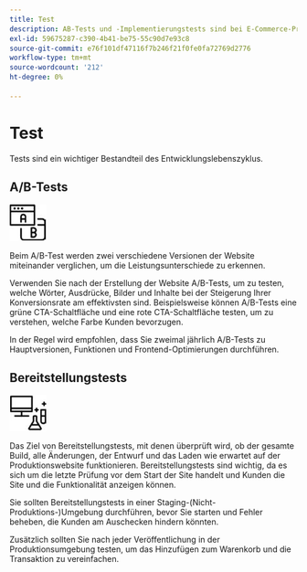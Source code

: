 ```yaml
---
title: Test
description: AB-Tests und -Implementierungstests sind bei E-Commerce-Projekten üblich und tragen zur Sicherstellung hochwertiger Websites bei.
exl-id: 59675287-c390-4b41-be75-55c90d7e93c8
source-git-commit: e76f101df47116f7b246f21f0fe0fa72769d2776
workflow-type: tm+mt
source-wordcount: '212'
ht-degree: 0%

---
```


# Test

Tests sind ein wichtiger Bestandteil des Entwicklungslebenszyklus.

## A/B-Tests

![Symbol für AB-Tests](../../assets/playbooks/a-b-testing.png)

Beim A/B-Test werden zwei verschiedene Versionen der Website miteinander verglichen, um die Leistungsunterschiede zu erkennen.

Verwenden Sie nach der Erstellung der Website A/B-Tests, um zu testen, welche Wörter, Ausdrücke, Bilder und Inhalte bei der Steigerung Ihrer Konversionsrate am effektivsten sind. Beispielsweise können A/B-Tests eine grüne CTA-Schaltfläche und eine rote CTA-Schaltfläche testen, um zu verstehen, welche Farbe Kunden bevorzugen.

In der Regel wird empfohlen, dass Sie zweimal jährlich A/B-Tests zu Hauptversionen, Funktionen und Frontend-Optimierungen durchführen.

## Bereitstellungstests

![Symbol für Bereitstellungstests](../../assets/playbooks/deployment-testing.png)

Das Ziel von Bereitstellungstests, mit denen überprüft wird, ob der gesamte Build, alle Änderungen, der Entwurf und das Laden wie erwartet auf der Produktionswebsite funktionieren. Bereitstellungstests sind wichtig, da es sich um die letzte Prüfung vor dem Start der Site handelt und Kunden die Site und die Funktionalität anzeigen können.

Sie sollten Bereitstellungstests in einer Staging-(Nicht-Produktions-)Umgebung durchführen, bevor Sie starten und Fehler beheben, die Kunden am Auschecken hindern könnten.

Zusätzlich sollten Sie nach jeder Veröffentlichung in der Produktionsumgebung testen, um das Hinzufügen zum Warenkorb und die Transaktion zu vereinfachen.
